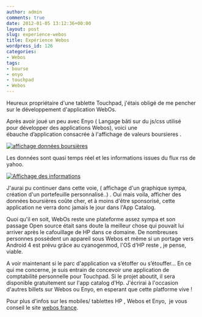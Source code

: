 ```yaml
---
author: admin
comments: true
date: 2012-01-05 13:12:36+00:00
layout: post
slug: experience-webos
title: Expérience Webos
wordpress_id: 126
categories:
- Webos
tags:
- bourse
- enyo
- touchpad
- Webos
---
```


Heureux propriétaire d'une tablette Touchpad, j'étais obligé de me pencher sur le développement d'application WebOs.

<!-- more -->Après avoir joué un peu avec Enyo ( Langage bâti sur du js/css utilisé pour développer des applications Webos), voici une ébauche d’application consacrée à l'affichage de valeurs boursieres .


[![affichage données boursières](http://maxlab.fr/blog/wp-content/uploads/2012/01/webourse11.jpg)](http://maxlab.fr/blog/wp-content/uploads/2012/01/webourse11.jpg)




Les données sont quasi temps réel et les informations issues du flux rss de yahoo.




[![Affichage des informations](http://maxlab.fr/blog/wp-content/uploads/2012/01/webourse21.jpg)](http://maxlab.fr/blog/wp-content/uploads/2012/01/webourse21.jpg)




J'aurai pu continuer dans cette voie, ( affichage d'un graphique sympa, création d'un portefeuille personnalisé..) . Oui mais voila, afficher des données boursières coûte cher, et à moins d'être sponsorisé, cette application ne verra donc jamais le jour dans l'App Catalog.




Quoi qu'il en soit, WebOs reste une plateforme assez sympa et son passage Open source était sans doute la meilleur chose qui pouvait lui arriver après le cafouillage de HP dans ce domaine. De nombreuses personnes possèdent un appareil sous Webos et même si un portage vers Android 4 est prévu grâce au cyanogenmod, l'OS d'HP reste , je pense, viable.




A voir maintenant si le parc d'application va s’étoffer ou s’étouffer... En ce qui me concerne, je suis entrain de concevoir une application de comptabilité personnelle pour Touchpad. Si le projet aboutit, il sera disponible gratuitement sur l'app catalog d'Hp. J'écrirai à l'occasion d'autres billets sur Webos ou Enyo, en esperant que cette platforme vive !




Pour plus d'infos sur les mobiles/ tablettes HP , Webos et Enyo,  je vous conseil le site [webos france](http://www.webosfrance.com/).



